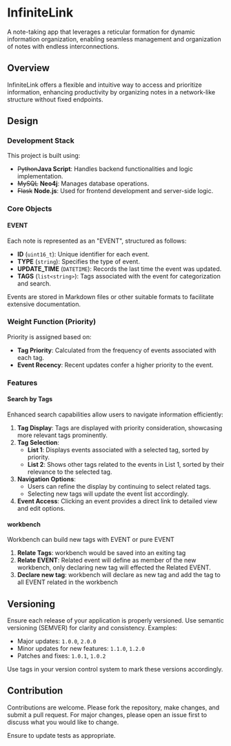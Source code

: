 # InfiniteLink
A note-taking app that leverages a reticular formation for dynamic information organization, enabling seamless management and organization of notes with endless interconnections.

## Overview
InfiniteLink offers a flexible and intuitive way to access and prioritize information, enhancing productivity by organizing notes in a network-like structure without fixed endpoints.

## Design

### Development Stack
This project is built using:
- ~~Python~~**Java Script**: Handles backend functionalities and logic implementation.
- ~~MySQL~~ **Neo4j**: Manages database operations.
- ~~Flask~~ **Node.js**: Used for frontend development and server-side logic.

### Core Objects

#### EVENT
Each note is represented as an "EVENT", structured as follows:
- **ID** (`uint16_t`): Unique identifier for each event.
- **TYPE** (`string`): Specifies the type of event.
- **UPDATE_TIME** (`DATETIME`): Records the last time the event was updated.
- **TAGS** (`list<string>`): Tags associated with the event for categorization and search.

Events are stored in Markdown files or other suitable formats to facilitate extensive documentation.

### Weight Function (Priority)
Priority is assigned based on:
- **Tag Priority**: Calculated from the frequency of events associated with each tag.
- **Event Recency**: Recent updates confer a higher priority to the event.

### Features

#### Search by Tags
Enhanced search capabilities allow users to navigate information efficiently:
1. **Tag Display**: Tags are displayed with priority consideration, showcasing more relevant tags prominently.
2. **Tag Selection**:
   - **List 1**: Displays events associated with a selected tag, sorted by priority.
   - **List 2**: Shows other tags related to the events in List 1, sorted by their relevance to the selected tag.
3. **Navigation Options**:
   - Users can refine the display by continuing to select related tags.
   - Selecting new tags will update the event list accordingly.
4. **Event Access**: Clicking an event provides a direct link to detailed view and edit options.

#### workbench
Workbench can build new tags with EVENT or pure EVENT
1. **Relate Tags**: workbench would be saved into an exiting tag
2. **Relate EVENT**: Related event will define as member of the new workbench, only declaring new tag will effected the Related EVENT.
3. **Declare new tag**: workbench will declare as new tag and add the tag to all EVENT related in the workbench
## Versioning
Ensure each release of your application is properly versioned. Use semantic versioning (SEMVER) for clarity and consistency. Examples:
- Major updates: `1.0.0`, `2.0.0`
- Minor updates for new features: `1.1.0`, `1.2.0`
- Patches and fixes: `1.0.1`, `1.0.2`

Use tags in your version control system to mark these versions accordingly.

## Contribution
Contributions are welcome. Please fork the repository, make changes, and submit a pull request. For major changes, please open an issue first to discuss what you would like to change.

Ensure to update tests as appropriate.
